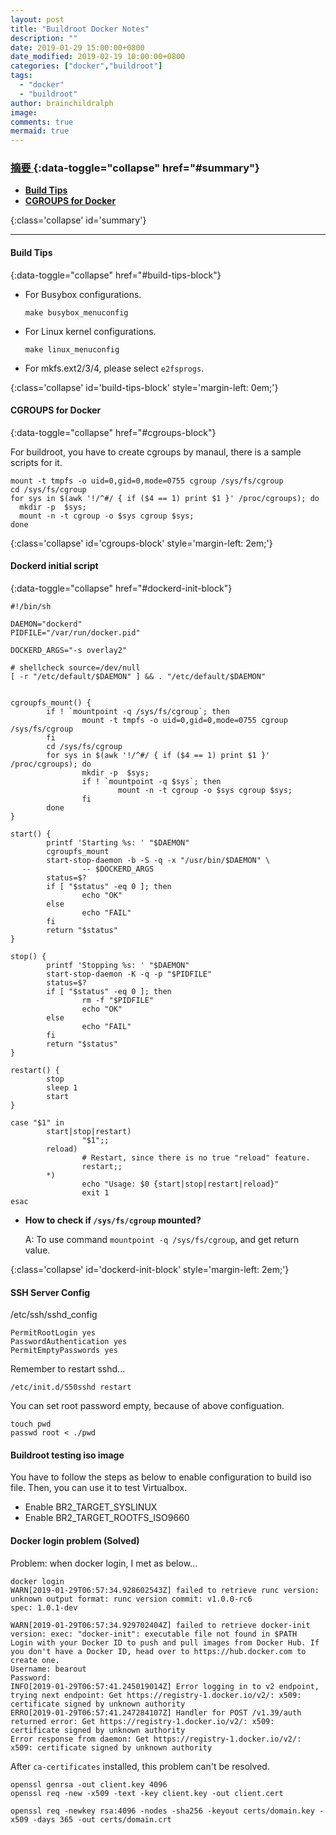 ```yaml
---
layout: post
title: "Buildroot Docker Notes"
description: ""
date: 2019-01-29 15:00:00+0800
date_modified: 2019-02-19 10:00:00+0800
categories: ["docker","buildroot"]
tags:
  - "docker"
  - "buildroot"
author: brainchildralph
image:
comments: true
mermaid: true
---
```


### **[摘要 <i class="fa fa-angle-right"></i>](){:data-toggle="collapse" href="#summary"}**

<div markdown="1">

*   **[Build Tips](#build-tips)**
*   **[CGROUPS for Docker](#cgroups-for-docker)**

</div>{:class='collapse' id='summary'}

------    

#### Build Tips ####
{:data-toggle="collapse" href="#build-tips-block"}

<div markdown="1">

+ For Busybox configurations.     
  ```
  make busybox_menuconfig
  ```
+ For Linux kernel configurations. 
  ```
  make linux_menuconfig
  ```
+ For mkfs.ext2/3/4, please select `e2fsprogs`. 

</div>{:class='collapse' id='build-tips-block' style='margin-left: 0em;'}

#### CGROUPS for Docker
{:data-toggle="collapse" href="#cgroups-block"}

<div markdown="1">

For buildroot, you have to create cgroups by manaul, there is a sample scripts for it. 

```shell
mount -t tmpfs -o uid=0,gid=0,mode=0755 cgroup /sys/fs/cgroup
cd /sys/fs/cgroup
for sys in $(awk '!/^#/ { if ($4 == 1) print $1 }' /proc/cgroups); do 
  mkdir -p  $sys; 
  mount -n -t cgroup -o $sys cgroup $sys; 
done
```
</div>{:class='collapse' id='cgroups-block' style='margin-left: 2em;'}

#### Dockerd initial script
{:data-toggle="collapse" href="#dockerd-init-block"}

<div markdown="1">

```
#!/bin/sh

DAEMON="dockerd"
PIDFILE="/var/run/docker.pid"

DOCKERD_ARGS="-s overlay2"

# shellcheck source=/dev/null
[ -r "/etc/default/$DAEMON" ] && . "/etc/default/$DAEMON"


cgroupfs_mount() {
        if ! `mountpoint -q /sys/fs/cgroup`; then
                mount -t tmpfs -o uid=0,gid=0,mode=0755 cgroup /sys/fs/cgroup
        fi
        cd /sys/fs/cgroup
        for sys in $(awk '!/^#/ { if ($4 == 1) print $1 }' /proc/cgroups); do
                mkdir -p  $sys;
                if ! `mountpoint -q $sys`; then
                        mount -n -t cgroup -o $sys cgroup $sys;
                fi
        done
}

start() {
        printf 'Starting %s: ' "$DAEMON"
        cgroupfs_mount
        start-stop-daemon -b -S -q -x "/usr/bin/$DAEMON" \
                -- $DOCKERD_ARGS
        status=$?
        if [ "$status" -eq 0 ]; then
                echo "OK"
        else
                echo "FAIL"
        fi
        return "$status"
}

stop() {
        printf 'Stopping %s: ' "$DAEMON"
        start-stop-daemon -K -q -p "$PIDFILE"
        status=$?
        if [ "$status" -eq 0 ]; then
                rm -f "$PIDFILE"
                echo "OK"
        else
                echo "FAIL"
        fi
        return "$status"
}

restart() {
        stop
        sleep 1
        start
}

case "$1" in
        start|stop|restart)
                "$1";;
        reload)
                # Restart, since there is no true "reload" feature.
                restart;;
        *)
                echo "Usage: $0 {start|stop|restart|reload}"
                exit 1
esac    

```

*   **How to check if `/sys/fs/cgroup` mounted?**    

    A: To use command `mountpoint -q /sys/fs/cgroup`, and get return value. 

</div>{:class='collapse' id='dockerd-init-block' style='margin-left: 2em;'}


#### SSH Server Config

/etc/ssh/sshd_config
```
PermitRootLogin yes
PasswordAuthentication yes
PermitEmptyPasswords yes
```
Remember to restart sshd...
```
/etc/init.d/S50sshd restart
```
You can set root password empty, because of above configuation.   

```
touch pwd
passwd root < ./pwd
```


#### Buildroot testing iso image

You have to follow the steps as below to enable configuration to build iso file. Then, you can use it to test Virtualbox. 

 - Enable BR2_TARGET_SYSLINUX
 - Enable BR2_TARGET_ROOTFS_ISO9660


#### Docker login problem (Solved)

Problem: when docker login, I met as below...

```
docker login
WARN[2019-01-29T06:57:34.928602543Z] failed to retrieve runc version: unknown output format: runc version commit: v1.0.0-rc6
spec: 1.0.1-dev
 
WARN[2019-01-29T06:57:34.929702404Z] failed to retrieve docker-init version: exec: "docker-init": executable file not found in $PATH 
Login with your Docker ID to push and pull images from Docker Hub. If you don't have a Docker ID, head over to https://hub.docker.com to create one.
Username: bearout
Password: 
INFO[2019-01-29T06:57:41.245019014Z] Error logging in to v2 endpoint, trying next endpoint: Get https://registry-1.docker.io/v2/: x509: certificate signed by unknown authority 
ERRO[2019-01-29T06:57:41.247284107Z] Handler for POST /v1.39/auth returned error: Get https://registry-1.docker.io/v2/: x509: certificate signed by unknown authority 
Error response from daemon: Get https://registry-1.docker.io/v2/: x509: certificate signed by unknown authority
```
After `ca-certificates` installed, this problem can't be resolved. 

```
openssl genrsa -out client.key 4096
openssl req -new -x509 -text -key client.key -out client.cert
```

```
openssl req -newkey rsa:4096 -nodes -sha256 -keyout certs/domain.key -x509 -days 365 -out certs/domain.crt
```



